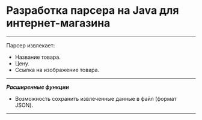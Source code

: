 <h1>Разработка парсера на Java для интернет-магазина</h1>

---
Парсер извлекает:
- Название товара.
- Цену.
- Ссылка на изображение товара.
---
***Расширенные функции***
- Возможность сохранить извлеченные данные в файл (формат JSON).
---

